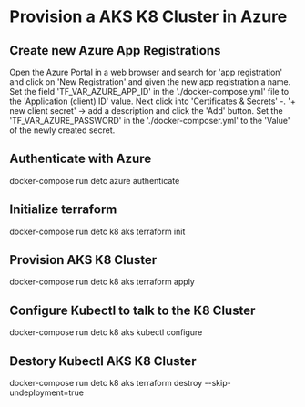 # Provision a AKS K8 Cluster in Azure

## Create new Azure App Registrations

Open the Azure Portal in a web browser and search for 'app registration' and click on 'New Registration' and given the new app registration a name.  Set the field 'TF_VAR_AZURE_APP_ID' in the './docker-compose.yml' file to the 'Application (client) ID' value.  Next click into 'Certificates & Secrets' -. '+ new client secret' -> add a description and click the 'Add' button.  Set the 'TF_VAR_AZURE_PASSWORD' in the './docker-composer.yml' to the 'Value' of the newly created secret.

## Authenticate with Azure

   docker-compose run detc azure authenticate

## Initialize terraform

   docker-compose run detc k8 aks terraform init

## Provision AKS K8 Cluster

   docker-compose run detc k8 aks terraform apply

## Configure Kubectl to talk to the K8 Cluster

   docker-compose run detc k8 aks kubectl configure

## Destory Kubectl AKS K8 Cluster

   docker-compose run detc k8 aks terraform destroy --skip-undeployment=true


